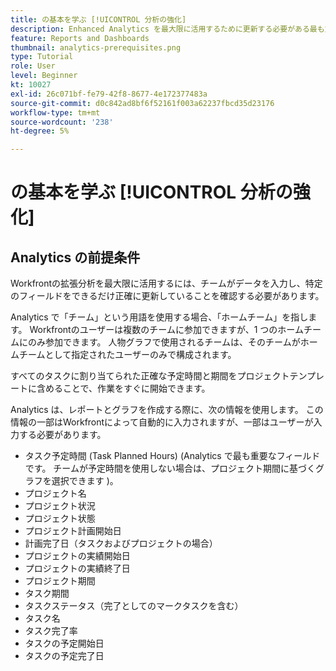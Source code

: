 ```yaml
---
title: の基本を学ぶ [!UICONTROL 分析の強化]
description: Enhanced Analytics を最大限に活用するために更新する必要がある最も重要なフィールドについて説明します。
feature: Reports and Dashboards
thumbnail: analytics-prerequisites.png
type: Tutorial
role: User
level: Beginner
kt: 10027
exl-id: 26c071bf-fe79-42f8-8677-4e172377483a
source-git-commit: d0c842ad8bf6f52161f003a62237fbcd35d23176
workflow-type: tm+mt
source-wordcount: '238'
ht-degree: 5%

---
```


# の基本を学ぶ [!UICONTROL 分析の強化]

## Analytics の前提条件

Workfrontの拡張分析を最大限に活用するには、チームがデータを入力し、特定のフィールドをできるだけ正確に更新していることを確認する必要があります。

Analytics で「チーム」という用語を使用する場合、「ホームチーム」を指します。 Workfrontのユーザーは複数のチームに参加できますが、1 つのホームチームにのみ参加できます。 人物グラフで使用されるチームは、そのチームがホームチームとして指定されたユーザーのみで構成されます。

すべてのタスクに割り当てられた正確な予定時間と期間をプロジェクトテンプレートに含めることで、作業をすぐに開始できます。

Analytics は、レポートとグラフを作成する際に、次の情報を使用します。 この情報の一部はWorkfrontによって自動的に入力されますが、一部はユーザーが入力する必要があります。

* タスク予定時間 (Task Planned Hours) (Analytics で最も重要なフィールドです。 チームが予定時間を使用しない場合は、プロジェクト期間に基づくグラフを選択できます )。
* プロジェクト名
* プロジェクト状況
* プロジェクト状態
* プロジェクト計画開始日
* 計画完了日（タスクおよびプロジェクトの場合）
* プロジェクトの実績開始日
* プロジェクトの実績終了日
* プロジェクト期間
* タスク期間
* タスクステータス（完了としてのマークタスクを含む）
* タスク名
* タスク完了率
* タスクの予定開始日
* タスクの予定完了日
